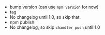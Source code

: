 * bump version (can use `npm version` for now)
* tag
* No changelog until 1.0, so skip that
* npm publish
* No changelog, so skip `chandler push` until 1.0
